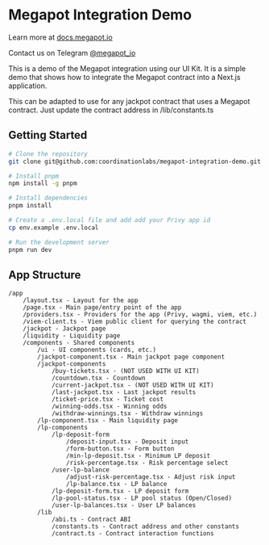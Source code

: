 # Megapot Integration Demo

Learn more at [docs.megapot.io](https://docs.megapot.io/developers/start-here.md)

Contact us on Telegram [@megapot_io](https://t.me/megapot_io)

This is a demo of the Megapot integration using our UI Kit. It is a simple demo that shows how to integrate the Megapot contract into a Next.js application.

This can be adapted to use for any jackpot contract that uses a Megapot contract.  Just update the contract address in /lib/constants.ts

## Getting Started

```bash
# Clone the repository
git clone git@github.com:coordinationlabs/megapot-integration-demo.git

# Install pnpm
npm install -g pnpm

# Install dependencies
pnpm install

# Create a .env.local file and add add your Privy app id
cp env.example .env.local

# Run the development server
pnpm run dev
```

## App Structure

```
/app
    /layout.tsx - Layout for the app
    /page.tsx - Main page/entry point of the app
    /providers.tsx - Providers for the app (Privy, wagmi, viem, etc.)
    /viem-client.ts - Viem public client for querying the contract
    /jackpot - Jackpot page
    /liquidity - Liquidity page
    /components - Shared components
        /ui - UI components (cards, etc.)
        /jackpot-component.tsx - Main jackpot page component
        /jackpot-components
            /buy-tickets.tsx - (NOT USED WITH UI KIT)
            /countdown.tsx - Countdown
            /current-jackpot.tsx - (NOT USED WITH UI KIT)
            /last-jackpot.tsx - Last jackpot results
            /ticket-price.tsx - Ticket cost
            /winning-odds.tsx - Winning odds
            /withdraw-winnings.tsx - Withdraw winnings
        /lp-component.tsx - Main liquidity page
        /lp-components
            /lp-deposit-form
                /deposit-input.tsx - Deposit input
                /form-button.tsx - Form button
                /min-lp-deposit.tsx - Minimum LP deposit
                /risk-percentage.tsx - Risk percentage select
            /user-lp-balance
                /adjust-risk-percentage.tsx - Adjust risk input
                /lp-balance.tsx - LP balance
            /lp-deposit-form.tsx - LP deposit form
            /lp-pool-status.tsx - LP pool status (Open/Closed)
            /user-lp-balances.tsx - User LP balances
        /lib
            /abi.ts - Contract ABI
            /constants.ts - Contract address and other constants
            /contract.ts - Contract interaction functions
```